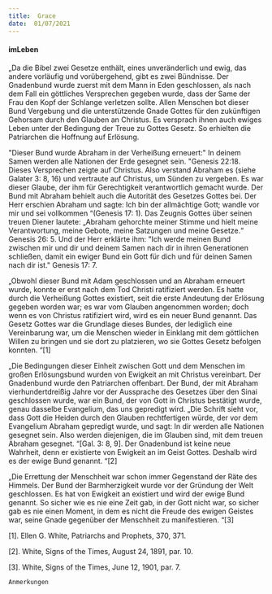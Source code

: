 ```yaml
---
title:  Grace
date:  01/07/2021
---
```


#### imLeben

„Da die Bibel zwei Gesetze enthält, eines unveränderlich und ewig, das andere vorläufig und vorübergehend, gibt es zwei Bündnisse. Der Gnadenbund wurde zuerst mit dem Mann in Eden geschlossen, als nach dem Fall ein göttliches Versprechen gegeben wurde, dass der Same der Frau den Kopf der Schlange verletzen sollte. Allen Menschen bot dieser Bund Vergebung und die unterstützende Gnade Gottes für den zukünftigen Gehorsam durch den Glauben an Christus. Es versprach ihnen auch ewiges Leben unter der Bedingung der Treue zu Gottes Gesetz. So erhielten die Patriarchen die Hoffnung auf Erlösung.

"Dieser Bund wurde Abraham in der Verheißung erneuert:" In deinem Samen werden alle Nationen der Erde gesegnet sein. "Genesis 22:18. Dieses Versprechen zeigte auf Christus. Also verstand Abraham es (siehe Galater 3: 8, 16) und vertraute auf Christus, um Sünden zu vergeben. Es war dieser Glaube, der ihm für Gerechtigkeit verantwortlich gemacht wurde. Der Bund mit Abraham behielt auch die Autorität des Gesetzes Gottes bei. Der Herr erschien Abraham und sagte: Ich bin der allmächtige Gott; wandle vor mir und sei vollkommen “(Genesis 17: 1). Das Zeugnis Gottes über seinen treuen Diener lautete: „Abraham gehorchte meiner Stimme und hielt meine Verantwortung, meine Gebote, meine Satzungen und meine Gesetze.“ Genesis 26: 5. Und der Herr erklärte ihm: "Ich werde meinen Bund zwischen mir und dir und deinem Samen nach dir in ihren Generationen schließen, damit ein ewiger Bund ein Gott für dich und für deinen Samen nach dir ist." Genesis 17: 7.

„Obwohl dieser Bund mit Adam geschlossen und an Abraham erneuert wurde, konnte er erst nach dem Tod Christi ratifiziert werden. Es hatte durch die Verheißung Gottes existiert, seit die erste Andeutung der Erlösung gegeben worden war; es war vom Glauben angenommen worden; doch wenn es von Christus ratifiziert wird, wird es ein neuer Bund genannt. Das Gesetz Gottes war die Grundlage dieses Bundes, der lediglich eine Vereinbarung war, um die Menschen wieder in Einklang mit dem göttlichen Willen zu bringen und sie dort zu platzieren, wo sie Gottes Gesetz befolgen konnten. “[1]

„Die Bedingungen dieser Einheit zwischen Gott und dem Menschen im großen Erlösungsbund wurden von Ewigkeit an mit Christus vereinbart. Der Gnadenbund wurde den Patriarchen offenbart. Der Bund, der mit Abraham vierhundertdreißig Jahre vor der Aussprache des Gesetzes über den Sinai geschlossen wurde, war ein Bund, der von Gott in Christus bestätigt wurde, genau dasselbe Evangelium, das uns gepredigt wird. „Die Schrift sieht vor, dass Gott die Heiden durch den Glauben rechtfertigen würde, der vor dem Evangelium Abraham gepredigt wurde, und sagt: In dir werden alle Nationen gesegnet sein. Also werden diejenigen, die im Glauben sind, mit dem treuen Abraham gesegnet. “[Gal. 3: 8, 9]. Der Gnadenbund ist keine neue Wahrheit, denn er existierte von Ewigkeit an im Geist Gottes. Deshalb wird es der ewige Bund genannt. “[2]

„Die Errettung der Menschheit war schon immer Gegenstand der Räte des Himmels. Der Bund der Barmherzigkeit wurde vor der Gründung der Welt geschlossen. Es hat von Ewigkeit an existiert und wird der ewige Bund genannt. So sicher wie es nie eine Zeit gab, in der Gott nicht war, so sicher gab es nie einen Moment, in dem es nicht die Freude des ewigen Geistes war, seine Gnade gegenüber der Menschheit zu manifestieren. “[3]

[1]. Ellen G. White, Patriarchs and Prophets, 370, 371.

[2]. White, Signs of the Times, August 24, 1891, par. 10.

[3]. White, Signs of the Times, June 12, 1901, par. 7.

`Anmerkungen`
